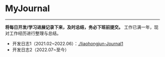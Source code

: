 # MyJournal
***
**将每日开发/学习进展记录下来，及时总结，务必下班前提交。**
工作已满一年，现对工作经历进行整理与总结。
- 开发日志1（2021.02~2022.06）：[./liaohongjun-Journal1](liaohongjun-Journal1.md)
- 开发日志2（2022.07~至今）